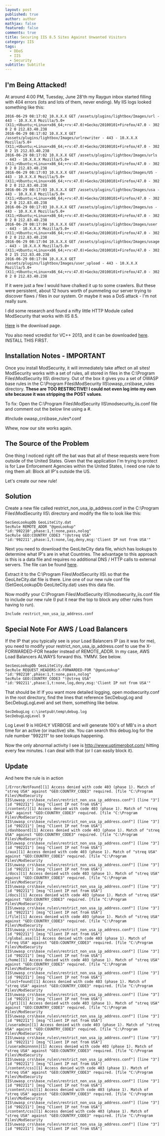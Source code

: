```yaml
---
layout: post
published: true
author: author
mathjax: false
featured: false
comments: true
title: Securing IIS 8.5 Sites Against Unwanted Visitors
category: IIS
tags:
  - DDoS
  - IIS
  - Security
subtitle: Subtitle
---
```

## I'm Being Attacked!

At around 4:00 PM, Tuesday, June 28'th my Raygun inbox started filling with 404 errors (lots and lots of them, never ending). My IIS logs looked something like this:


```
2016-06-29 08:17:02 10.X.X.X GET /assets/plugins/lightbox/Images/url - 443 - 10.X.X.X Mozilla/5.0+(X11;+Ubuntu;+Linux+x86_64;+rv:47.0)+Gecko/20100101+Firefox/47.0 - 302 0 2 0 212.83.40.238
2016-06-29 08:17:02 10.X.X.X GET /assets/plugins/lightbox/Images/urlrewriter - 443 - 10.X.X.X Mozilla/5.0+(X11;+Ubuntu;+Linux+x86_64;+rv:47.0)+Gecko/20100101+Firefox/47.0 - 302 0 2 15 212.83.40.238
2016-06-29 08:17:02 10.X.X.X GET /assets/plugins/lightbox/Images/urls - 443 - 10.X.X.X Mozilla/5.0+(X11;+Ubuntu;+Linux+x86_64;+rv:47.0)+Gecko/20100101+Firefox/47.0 - 302 0 2 0 212.83.40.238
2016-06-29 08:17:03 10.X.X.X GET /assets/plugins/lightbox/Images/US - 443 - 10.X.X.X Mozilla/5.0+(X11;+Ubuntu;+Linux+x86_64;+rv:47.0)+Gecko/20100101+Firefox/47.0 - 302 0 2 0 212.83.40.238
2016-06-29 08:17:03 10.X.X.X GET /assets/plugins/lightbox/Images/usa - 443 - 10.X.X.X Mozilla/5.0+(X11;+Ubuntu;+Linux+x86_64;+rv:47.0)+Gecko/20100101+Firefox/47.0 - 302 0 2 0 212.83.40.238
2016-06-29 08:17:03 10.X.X.X GET /assets/plugins/lightbox/Images/us - 443 - 10.X.X.X Mozilla/5.0+(X11;+Ubuntu;+Linux+x86_64;+rv:47.0)+Gecko/20100101+Firefox/47.0 - 302 0 2 0 212.83.40.238
2016-06-29 08:17:04 10.X.X.X GET /assets/plugins/lightbox/Images/user - 443 - 10.X.X.X Mozilla/5.0+(X11;+Ubuntu;+Linux+x86_64;+rv:47.0)+Gecko/20100101+Firefox/47.0 - 302 0 2 0 212.83.40.238
2016-06-29 08:17:04 10.X.X.X GET /assets/plugins/lightbox/Images/usage - 443 - 10.X.X.X Mozilla/5.0+(X11;+Ubuntu;+Linux+x86_64;+rv:47.0)+Gecko/20100101+Firefox/47.0 - 302 0 2 15 212.83.40.238
2016-06-29 08:17:04 10.X.X.X GET /assets/plugins/lightbox/Images/user_upload - 443 - 10.X.X.X Mozilla/5.0+(X11;+Ubuntu;+Linux+x86_64;+rv:47.0)+Gecko/20100101+Firefox/47.0 - 302 0 2 0 212.83.40.238
```

If it were just a few I would have chalked it up to some crawlers. But these were persistent, about 12 hours worth of pummeling our server trying to discover flaws / files in our system. Or maybe it was a DoS attack - I'm not really sure.

I did some research and found a nifty little HTTP Module called ModSecurity that works with IIS 8.5.

[Here](https://www.modsecurity.org/download.html "ModSecurity Download Page") is the download page.

You also need vcredist for VC++ 2013, and it can be downloaded [here](https://www.microsoft.com/en-us/download/details.aspx?id=40784). INSTALL THIS FIRST.

## Installation Notes - IMPORTANT
Once you install ModSecurity, it will immediately take affect on all sites! ModSecurity works with a set of rules, all stored in files in the C:\Program Files\ModSecurity IIS\ directory. Out of the box it gives you a set of OWASP base rules in the C:\Program Files\ModSecurity IIS\owasp_crs\base_rules directory. **These are TOO RESTRICTIVE! I could not even log into my own site because it was stripping the POST values**.

To fix: Open the C:\Program Files\ModSecurity IIS\modsecurity_iis.conf file and comment out the below line using a #.

#Include owasp_crs\base_rules\*.conf

Whew, now our site works again.

## The Source of the Problem
One thing I noticed right off the bat was that all of these requests were from outside of the United States. Given that the application I'm trying to protect is for Law Enforcement Agencies within the United States, I need one rule to ring them all: Block all IP's outside the US.

Let's create our new rule!

## Solution

Create a new file called restrict_non_usa_ip_address.conf in the C:\Program Files\ModSecurity IIS\ directory and modify the file to look like this:

```
SecGeoLookupDb GeoLiteCity.dat
SecRule REMOTE_ADDR "@geoLookup" "id:'992210',phase:1,t:none,pass,nolog"
SecRule GEO:COUNTRY_CODE3 "!@streq USA" "id:'992211',phase:1,t:none,log,deny,msg:'Client IP not from USA'"
```

Next you need to download the GeoLiteCity data file, which has lookups to determine what IP's are in what Countries. The advantage to this approach is this is a data file and requires no additional DNS / HTTP calls to external servers. The file can be found [here](http://geolite.maxmind.com/download/geoip/database/GeoLiteCity.dat.gz).

Extract it to the C:\Program Files\ModSecurity IIS\ so that the GeoLiteCity.dat file is there. Line one of our new rule conf file (SetGeoLookupDb GeoLiteCity.dat) uses this data file.

Now modify your C:\Program Files\ModSecurity IIS\modsecurity_iis.conf file to include our new rule (I put it near the top to block any other rules from having to run).

```
Include restrict_non_usa_ip_address.conf
```

## Special Note For AWS / Load Balancers
If the IP that you typically see is your Load Balancers IP (as it was for me), you need to modify your restrict_non_usa_ip_address.conf to use the X-FORWARDED-FOR header instead of REMOTE_ADDR. In my case, AWS Load Balancers ALWAYS forward this. YMMV. See below.

```
SecGeoLookupDb GeoLiteCity.dat
SecRule REQUEST_HEADERS:X-FORWARDED-FOR "@geoLookup" "id:'992210',phase:1,t:none,pass,nolog"
SecRule GEO:COUNTRY_CODE3 "!@streq USA" "id:'992211',phase:1,t:none,log,deny,msg:'Client IP not from USA'"
```

That should be it! If you want more detailed logging, open modsecurity.conf in the root directory, find the lines that reference SecDebugLog and SecDebugLogLevel and set them, something like below.


```
SecDebugLog c:\inetpub\temp\debug.log
SecDebugLogLevel 9
```

Log Level 9 is HIGHLY VERBOSE and will generate 100's of MB's in a short time for an active (or inactive) site. You can search this debug.log for the rule number "992211" to see lookups happening.

Now the only abnormal activity I see is http://www.uptimerobot.com/ hitting every few minutes. I can deal with that (or I can easily block it).

## Update


And here the rule is in action


```
[/Error/NotFound][1] Access denied with code 403 (phase 1). Match of "streq USA" against "GEO:COUNTRY_CODE3" required. [file "C:\Program Files\ModSecurity IIS\owasp_crs\base_rules\restrict_non_usa_ip_address.conf"] [line "3"] [id "992211"] [msg "Client IP not from USA"]
[/content/][1] Access denied with code 403 (phase 1). Match of "streq USA" against "GEO:COUNTRY_CODE3" required. [file "C:\Program Files\ModSecurity IIS\owasp_crs\base_rules\restrict_non_usa_ip_address.conf"] [line "3"] [id "992211"] [msg "Client IP not from USA"]
[/dashboard][1] Access denied with code 403 (phase 1). Match of "streq USA" against "GEO:COUNTRY_CODE3" required. [file "C:\Program Files\ModSecurity IIS\owasp_crs\base_rules\restrict_non_usa_ip_address.conf"] [line "3"] [id "992211"] [msg "Client IP not from USA"]
[/aux][1] Access denied with code 403 (phase 1). Match of "streq USA" against "GEO:COUNTRY_CODE3" required. [file "C:\Program Files\ModSecurity IIS\owasp_crs\base_rules\restrict_non_usa_ip_address.conf"] [line "3"] [id "992211"] [msg "Client IP not from USA"]
[/docs][1] Access denied with code 403 (phase 1). Match of "streq USA" against "GEO:COUNTRY_CODE3" required. [file "C:\Program Files\ModSecurity IIS\owasp_crs\base_rules\restrict_non_usa_ip_address.conf"] [line "3"] [id "992211"] [msg "Client IP not from USA"]
[/docs][1] Access denied with code 403 (phase 1). Match of "streq USA" against "GEO:COUNTRY_CODE3" required. [file "C:\Program Files\ModSecurity IIS\owasp_crs\base_rules\restrict_non_usa_ip_address.conf"] [line "3"] [id "992211"] [msg "Client IP not from USA"]
[/file][1] Access denied with code 403 (phase 1). Match of "streq USA" against "GEO:COUNTRY_CODE3" required. [file "C:\Program Files\ModSecurity IIS\owasp_crs\base_rules\restrict_non_usa_ip_address.conf"] [line "3"] [id "992211"] [msg "Client IP not from USA"]
[/global.asa][1] Access denied with code 403 (phase 1). Match of "streq USA" against "GEO:COUNTRY_CODE3" required. [file "C:\Program Files\ModSecurity IIS\owasp_crs\base_rules\restrict_non_usa_ip_address.conf"] [line "3"] [id "992211"] [msg "Client IP not from USA"]
[/home][1] Access denied with code 403 (phase 1). Match of "streq USA" against "GEO:COUNTRY_CODE3" required. [file "C:\Program Files\ModSecurity IIS\owasp_crs\base_rules\restrict_non_usa_ip_address.conf"] [line "3"] [id "992211"] [msg "Client IP not from USA"]
[/lost+found][1] Access denied with code 403 (phase 1). Match of "streq USA" against "GEO:COUNTRY_CODE3" required. [file "C:\Program Files\ModSecurity IIS\owasp_crs\base_rules\restrict_non_usa_ip_address.conf"] [line "3"] [id "992211"] [msg "Client IP not from USA"]
[/lpt1][1] Access denied with code 403 (phase 1). Match of "streq USA" against "GEO:COUNTRY_CODE3" required. [file "C:\Program Files\ModSecurity IIS\owasp_crs\base_rules\restrict_non_usa_ip_address.conf"] [line "3"] [id "992211"] [msg "Client IP not from USA"]
[/useradmin][1] Access denied with code 403 (phase 1). Match of "streq USA" against "GEO:COUNTRY_CODE3" required. [file "C:\Program Files\ModSecurity IIS\owasp_crs\base_rules\restrict_non_usa_ip_address.conf"] [line "3"] [id "992211"] [msg "Client IP not from USA"]
[/useradminnnnn][1] Access denied with code 403 (phase 1). Match of "streq USA" against "GEO:COUNTRY_CODE3" required. [file "C:\Program Files\ModSecurity IIS\owasp_crs\base_rules\restrict_non_usa_ip_address.conf"] [line "3"] [id "992211"] [msg "Client IP not from USA"]
[/content/css][1] Access denied with code 403 (phase 1). Match of "streq USA" against "GEO:COUNTRY_CODE3" required. [file "C:\Program Files\ModSecurity IIS\owasp_crs\base_rules\restrict_non_usa_ip_address.conf"] [line "3"] [id "992211"] [msg "Client IP not from USA"]
[/content/css][1] Access denied with code 403 (phase 1). Match of "streq USA" against "GEO:COUNTRY_CODE3" required. [file "C:\Program Files\ModSecurity IIS\owasp_crs\base_rules\restrict_non_usa_ip_address.conf"] [line "3"] [id "992211"] [msg "Client IP not from USA"]
[/content/css][1] Access denied with code 403 (phase 1). Match of "streq USA" against "GEO:COUNTRY_CODE3" required. [file "C:\Program Files\ModSecurity IIS\owasp_crs\base_rules\restrict_non_usa_ip_address.conf"] [line "3"] [id "992211"] [msg "Client IP not from USA"]
```
